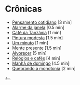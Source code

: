 # Crônicas

- [Pensamento cotidiano](./pensamento-cotidiano.html) <span class="word-count">[3 min]</span>
- [Alarme da janela](./alarme-da-janela.html) <span class="word-count">[0.5 min]</span>
- [Café da Tanzânia](./cafe-da-tanzania.html) <span class="word-count">[1 min]</span>
- [Pintura modesta](./pintura-modesta.html) <span class="word-count">[1.5 min]</span>
- [Um minuto](./um-minuto.html) <span class="word-count">[1 min]</span>
- [Mente presente](./mente-presente.html) <span class="word-count">[1.5 min]</span>
- [Alvorecer](./alvorecer.html) <span class="word-count">[5 min]</span>
- [Relógios e cafés](./relogios-e-cafes.html) <span class="word-count">[4 min]</span>
- [Manhã de domingo](./manha-de-domingo.html) <span class="word-count">[4.5 min]</span>
- [Quebrando a monotonia](./quebrando-a-monotonia.html) <span class="word-count">[2 min]</span>

[<--](../)